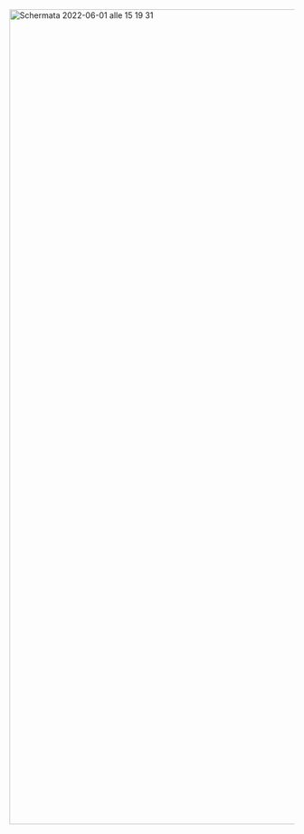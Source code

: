 <img width="1440" alt="Schermata 2022-06-01 alle 15 19 31" src="https://user-images.githubusercontent.com/95136261/171414140-459c90c2-d54d-40ff-a0cd-804357eba01d.png">

